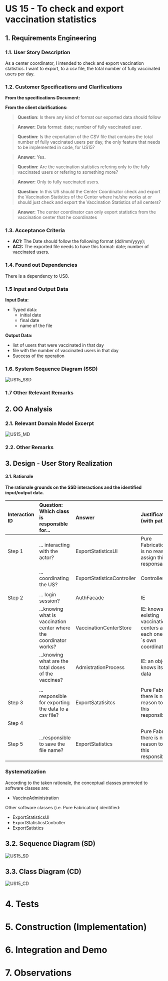 # US 15 - To check and export vaccination statistics

## 1. Requirements Engineering

### 1.1. User Story Description

As a center coordinator, I intended to check and export vaccination statistics. I want to export, to a csv file, the total number of fully vaccinated users per day.

### 1.2. Customer Specifications and Clarifications

**From the specifications Document:**

**From the client clarifications:**

> **Question:** Is there any kind of format our exported data should follow

> **Answer:** Data format: date; number of fully vaccinated user.

> **Question:** Is the exportation of the CSV file that contains the total number of fully vaccinated users per day, the only feature that needs to be implemented in code, for US15?

> **Answer:** Yes.

> **Question:** Are the vaccination statistics refering only to the fully vaccinated users or refering to something more?

> **Answer:** Only to fully vaccinated users.

> **Question:** In this US should the Center Coordinator check and export the Vaccination Statistics of the Center where he/she works at or should just check and export the Vaccination Statistics of all centers?

> **Answer:** The center coordinator can only export statistics from the vaccination center that he coordinates
 


### 1.3. Acceptance Criteria

* **AC1:** The Date should follow the following format (dd/mm/yyyy);
* **AC2:** The exported file needs to have this format: date; number of vaccinated users.

### 1.4. Found out Dependencies

There is a dependency to US8.

### 1.5 Input and Output Data

**Input Data:**

* Typed data:
    * initial date
    * final date
    * name of the file
    
**Output Data:**
* list of users that were vaccinated in that day
* file with the number of vaccinated users in that day
* Success of the operation


### 1.6. System Sequence Diagram (SSD)


![US15_SSD](US15_SSD.svg)


### 1.7 Other Relevant Remarks


## 2. OO Analysis
### 2.1. Relevant Domain Model Excerpt

![US15_MD](US15_MD.svg)

### 2.2. Other Remarks



## 3. Design - User Story Realization

#### 3.1. Rationale

**The rationale grounds on the SSD interactions and the identified input/output data.**

| Interaction ID | Question: Which class is responsible for...                             | Answer                        | Justification (with patterns)                                                        |
|:---------------|:------------------------------------------------------------------------|:------------------------------|:-------------------------------------------------------------------------------------|
| Step 1  		     | ... interacting with the actor?						                                   | ExportStatisticsUI            | Pure Fabrication:there is no reason to assign this responsability                    |
|                | ... coordinating the US?                                                | ExportStatisticsController    | Controller                                                                           |
| 		             | 							                                                                 |                               |                                                                                      |
| Step 2  		     | 	 ... login session? 					                                              | AuthFacade                    | IE                                                                                   |
|                | ...knowing what is vaccination center where the coordinator works?      | VaccinationCenterStore        | IE: knows all the existing vaccination centers and each one has it´s own coordinator |
|                | ...knowing what are the total doses of the vaccines?                    | AdmistrationProcess           | IE: an object that knows its own data                                                ||                | ... knowing whta users that were vaccinated and have the vaccine taken? | AdministrationOfAVaccineStore | IE: knows all the users that were vaccinated                                         |
| 		             | 							                                                                 |                               |                                                                                      |
| Step 3  		     | ... responsible for exporting the data to a csv file?							            | ExportSatatisitcs             | Pure Fabrication there is no reason to assign this responsibility                    
| Step 4  		     | 							                                                                 |                               |                                                                                      |              
| Step 5  		     | 	...responsible to save the file name?						                            | ExportStatistics              | Pure Fabrication there is no reason to assign this responsibility                    |


### Systematization ##

According to the taken rationale, the conceptual classes promoted to software classes are:

* VaccineAdministration

Other software classes (i.e. Pure Fabrication) identified:
* ExportStatisticsUI
* ExportStatisticsController
* ExportSatistics

## 3.2. Sequence Diagram (SD)


![US15_SD](US15_SD.svg)

## 3.3. Class Diagram (CD)


![US15_CD](US15_CD.svg)

# 4. Tests

# 5. Construction (Implementation)

# 6. Integration and Demo

# 7. Observations
